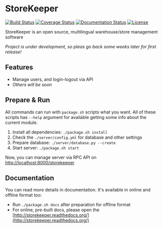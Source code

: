 # StoreKeeper
[![Build Status](https://travis-ci.org/andras-tim/StoreKeeper.svg?branch=master)](https://travis-ci.org/andras-tim/StoreKeeper)
[![Coverage Status](https://coveralls.io/repos/andras-tim/StoreKeeper/badge.svg?branch=master)](https://coveralls.io/r/andras-tim/StoreKeeper?branch=master)
[![Documentation Status](https://readthedocs.org/projects/storekeeper/badge/?version=latest)](https://readthedocs.org/projects/storekeeper/?badge=latest)
[![License](https://img.shields.io/badge/license-GPL%202.0-blue.svg)](https://github.com/andras-tim/StoreKeeper/blob/master/LICENSE)

StoreKeeper is an open source, multilingual warehouse/store management software

*Project is under development, so pleas go back some weeks later for first release!*


## Features
* Manage users, and login-logout via API
* *Others will be soon*


## Prepare & Run
All commands can run with `package.sh` scripts what you want. All of these scripts has `--help` argument for
 available getting some info about the current module.

1. Install all dependencies: `./package.sh install`
2. Check the `./server/config.yml` for database and other settings
3. Prepare database: `./server/database.py --create`
4. Start server: `./package.sh start`

Now, you can manage server via RPC API on [http://localhost:8000/storekeeper](http://localhost:8000/storekeeper)


## Documentation
You can read more details in documentation. It's available in online and offline format too:

* Run `./package.sh docs` after preparation for offline format
* For online, pre-built docs, please open the [http://storekeeper.readthedocs.org/](http://storekeeper.readthedocs.org/)
